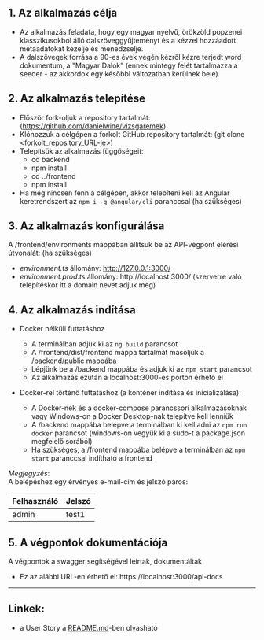 ## **1. Az alkalmazás célja**

- Az alkalmazás feladata, hogy egy magyar nyelvű, örökzöld popzenei klasszikusokból álló dalszöveggyűjteményt és a kézzel hozzáadott metaadatokat kezelje és menedzselje.
- A dalszövegek forrása a 90-es évek végén kézről kézre terjedt word dokumentum, a "Magyar Dalok" (ennek mintegy felét tartalmazza a seeder - az akkordok egy későbbi változatban kerülnek bele).

## **2. Az alkalmazás telepítése**

- Először fork-oljuk a repository tartalmát: (https://github.com/danielwine/vizsgaremek)   
- Klónozzuk a célgépen a forkolt GitHub repository tartalmát: (git clone <forkolt_repository_URL-je>)
- Telepítsük az alkalmazás függőségeit:
  - cd backend
  - npm install
  - cd ../frontend
  - npm install
- Ha még nincsen fenn a célgépen, akkor telepíteni kell az Angular keretrendszert az `npm i -g @angular/cli` paranccsal (ha szükséges)

## **3. Az alkalmazás konfigurálása**

A /frontend/environments mappában állítsuk be az API-végpont elérési útvonalát: (ha szükséges)
  - _environment.ts_ állomány: http://127.0.0.1:3000/  
  - _environment.prod.ts_ állomány: http://localhost:3000/ 
        (szerverre való telepítéskor itt a domain nevet adjuk meg)

## **4. Az alkalmazás indítása**

- Docker nélküli futtatáshoz
  - A terminálban adjuk ki az `ng build` parancsot
  - A /frontend/dist/frontend mappa tartalmát másoljuk a /backend/public mappába   
  - Lépjünk be a /backend mappába és adjuk ki az `npm start` parancsot
  - Az alkalmazás ezután a localhost:3000-es porton érhető el

- Docker-rel történő futtatáshoz (a konténer indítása és inicializálása):
  - A Docker-nek és a docker-compose parancssori alkalmazásoknak vagy Windows-on a Docker Desktop-nak telepítve kell lenniük
  - A /backend mappába belépve a terminálban ki kell adni az `npm run docker` parancsot (windows-on vegyük ki a sudo-t a package.json megfelelő sorából)
  - Ha szükséges, a /frontend mappába belépve a terminálban az `npm start` paranccsal indítható a frontend

_Megjegyzés_:  
A belépéshez egy érvényes e-mail-cím és jelszó páros:

Felhasználó  | Jelszó
------------ | -------------
admin        | test1

## **5. A végpontok dokumentációja**

A végpontok a swagger segítségével leírtak, dokumentáltak
- Ez az alábbi URL-en érhető el: https://localhost:3000/api-docs

---

## **Linkek:**  

- a User Story a [README.md](./README.md)-ben olvasható

